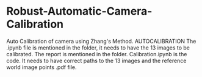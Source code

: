 # Robust-Automatic-Camera-Calibration
Auto Calibration of camera using Zhang's Method.
AUTOCALIBRATION
The .ipynb file is mentioned in the folder, 
it needs to have the 13 images to be calibrated.
The report is mentioned in the folder. 
Calibration.ipynb is the code. 
It needs to have correct paths to the 13 images and 
the reference world image points .pdf file.  

